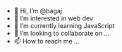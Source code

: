 - 👋 Hi, I’m @bagaj
- 👀 I’m interested in web dev
- 🌱 I’m currently learning JavaScript
- 💞️ I’m looking to collaborate on ...
- 📫 How to reach me ...

<!---
bagaj/bagaj is a ✨ special ✨ repository because its `README.md` (this file) appears on your GitHub profile.
You can click the Preview link to take a look at your changes.
--->

